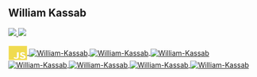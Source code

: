## William Kassab
 <div>
  <a href="https://github.com/William-Kassab">
  <img height="180em" src="https://github-readme-stats.vercel.app/api?username=William-Kassab&show_icons=true&theme=tokyonight&include_all_commits=true&count_private=true"/>
  <img height="180em" src="https://github-readme-stats.vercel.app/api/top-langs/?username=William-Kassab&layout=compact&langs_count=7&theme=tokyonight"/>
</div>
<div style="display: inline_block"><br>
  <img align="center" alt="William-Kassab" height="29" width="38" src="https://raw.githubusercontent.com/devicons/devicon/master/icons/javascript/javascript-plain.svg">
  <img align="center" alt="William-Kassab" height="35" width="45" 
src="https://cdn.jsdelivr.net/gh/devicons/devicon/icons/html5/html5-plain-wordmark.svg">
  <img align="center" alt="William-Kassab" height="35" width="45" 
src="https://cdn.jsdelivr.net/gh/devicons/devicon/icons/css3/css3-plain-wordmark.svg">
   <img align="center" alt="William-Kassab" height="35" width="45" 
src="https://cdn.jsdelivr.net/gh/devicons/devicon/icons/react/react-original-wordmark.svg">
   <img align="center" alt="William-Kassab" height="150" width="70" 
src="https://cdn.jsdelivr.net/gh/devicons/devicon/icons/nodejs/nodejs-plain-wordmark.svg">
  <img align="center" alt="William-Kassab" height="50" width="50" 
src="https://cdn.jsdelivr.net/gh/devicons/devicon/icons/docker/docker-plain-wordmark.svg">
 <img align="center" alt="William-Kassab" height="50" width="50" 
src="https://cdn.jsdelivr.net/gh/devicons/devicon/icons/mysql/mysql-original-wordmark.svg">
 <img align="center" alt="William-Kassab" height="35" width="45" 
src="https://cdn.jsdelivr.net/gh/devicons/devicon/icons/typescript/typescript-original.svg">
</div>
</div>
